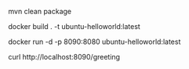 mvn clean package

docker build . -t  ubuntu-helloworld:latest 

docker run -d -p 8090:8080 ubuntu-helloworld:latest

curl  http://localhost:8090/greeting



